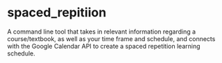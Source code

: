 # spaced_repitiion
A command line tool that takes in relevant information regarding a course/textbook, as well as your time frame and schedule, and connects with the Google Calendar API to create a spaced repetition learning schedule.  
